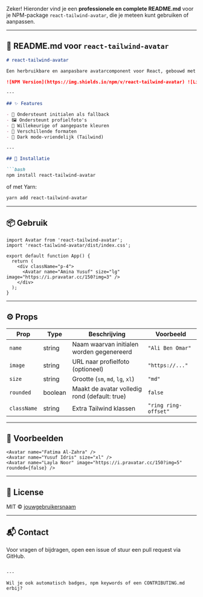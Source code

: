 Zeker! Hieronder vind je een **professionele en complete README.md** voor je NPM-package `react-tailwind-avatar`, die je meteen kunt gebruiken of aanpassen.

---

## 📄 README.md voor `react-tailwind-avatar`

````md
# react-tailwind-avatar

Een herbruikbare en aanpasbare avatarcomponent voor React, gebouwd met Tailwind CSS. Ondersteunt initialen, afbeeldingen en dynamische kleuren.

![NPM Version](https://img.shields.io/npm/v/react-tailwind-avatar) ![License](https://img.shields.io/npm/l/react-tailwind-avatar) ![Downloads](https://img.shields.io/npm/dm/react-tailwind-avatar)

---

## ✨ Features

- 📛 Ondersteunt initialen als fallback
- 🖼️ Ondersteunt profielfoto's
- 🎨 Willekeurige of aangepaste kleuren
- 📐 Verschillende formaten
- 🌙 Dark mode-vriendelijk (Tailwind)

---

## 🚀 Installatie

```bash
npm install react-tailwind-avatar
````

of met Yarn:

```bash
yarn add react-tailwind-avatar
```

---

## 📦 Gebruik

```tsx
import Avatar from 'react-tailwind-avatar';
import 'react-tailwind-avatar/dist/index.css';

export default function App() {
  return (
    <div className="p-4">
      <Avatar name="Amina Yusuf" size="lg" image="https://i.pravatar.cc/150?img=3" />
    </div>
  );
}
```

---

## ⚙️ Props

| Prop        | Type    | Beschrijving                                  | Voorbeeld            |
| ----------- | ------- | --------------------------------------------- | -------------------- |
| `name`      | string  | Naam waarvan initialen worden gegenereerd     | `"Ali Ben Omar"`     |
| `image`     | string  | URL naar profielfoto (optioneel)              | `"https://..."`      |
| `size`      | string  | Grootte (`sm`, `md`, `lg`, `xl`)              | `"md"`               |
| `rounded`   | boolean | Maakt de avatar volledig rond (default: true) | `false`              |
| `className` | string  | Extra Tailwind klassen                        | `"ring ring-offset"` |

---

## 🧪 Voorbeelden

```tsx
<Avatar name="Fatima Al-Zahra" />
<Avatar name="Yusuf Idris" size="xl" />
<Avatar name="Layla Noor" image="https://i.pravatar.cc/150?img=5" rounded={false} />
```

---

## 📄 License

MIT © [jouwgebruikersnaam](https://github.com/jouwgebruikersnaam)

---

## 📬 Contact

Voor vragen of bijdragen, open een issue of stuur een pull request via GitHub.

```

---

Wil je ook automatisch badges, npm keywords of een CONTRIBUTING.md erbij?
```

